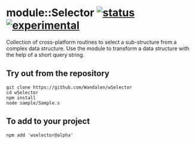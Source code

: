 
# module::Selector [![status](https://github.com/Wandalen/wSelector/workflows/publish/badge.svg)](https://github.com/Wandalen/wSelector/actions?query=workflow%3Apublish) [![experimental](https://img.shields.io/badge/stability-experimental-orange.svg)](https://github.com/emersion/stability-badges#experimental)

Collection of cross-platform routines to select a sub-structure from a complex data structure. Use the module to transform a data structure with the help of a short query string.

## Try out from the repository
```
git clone https://github.com/Wandalen/wSelector
cd wSelector
npm install
node sample/Sample.s
```

## To add to your project
```
npm add 'wselector@alpha'
```





































































































